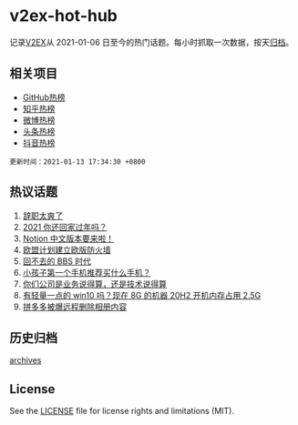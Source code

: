 # v2ex-hot-hub

 记录[V2EX](https://www.v2ex.com/)从 2021-01-06 日至今的热门话题。每小时抓取一次数据，按天[归档](archives)。
 
 ## 相关项目

- [GitHub热榜](https://github.com/lonnyzhang423/github-hot-hub)
- [知乎热榜](https://github.com/lonnyzhang423/zhihu-hot-hub)
- [微博热榜](https://github.com/lonnyzhang423/weibo-hot-hub)
- [头条热榜](https://github.com/lonnyzhang423/toutiao-hot-hub)
- [抖音热榜](https://github.com/lonnyzhang423/douyin-hot-hub)


 `更新时间：2021-01-13 17:34:30 +0800`

## 热议话题

1. [辞职太爽了](https://www.v2ex.com/t/744290)
1. [2021 你还回家过年吗？](https://www.v2ex.com/t/744401)
1. [Notion 中文版本要来啦！](https://www.v2ex.com/t/744395)
1. [欧盟计划建立欧版防火墙](https://www.v2ex.com/t/744499)
1. [回不去的 BBS 时代](https://www.v2ex.com/t/744338)
1. [小孩子第一个手机推荐买什么手机？](https://www.v2ex.com/t/744518)
1. [你们公司是业务说得算，还是技术说得算](https://www.v2ex.com/t/744478)
1. [有轻量一点的 win10 吗？现在 8G 的机器 20H2 开机内存占用 2.5G](https://www.v2ex.com/t/744420)
1. [拼多多被爆远程删除相册内容](https://www.v2ex.com/t/744281)

## 历史归档

[archives](archives)

## License

See the [LICENSE](LICENSE) file for license rights and limitations (MIT).
